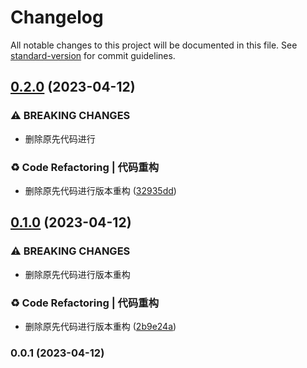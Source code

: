 # Changelog

All notable changes to this project will be documented in this file. See [standard-version](https://github.com/conventional-changelog/standard-version) for commit guidelines.

## [0.2.0](https://gitee.com/imyuanli/blog/compare/v0.1.0...v0.2.0) (2023-04-12)


### ⚠ BREAKING CHANGES

* 删除原先代码进行

### ♻️ Code Refactoring | 代码重构

* 删除原先代码进行版本重构 ([32935dd](https://gitee.com/imyuanli/blog/commit/32935dda9a0853caff6aad225d7ac117ec061842))

## [0.1.0](https://gitee.com/imyuanli/blog/compare/v0.0.1...v0.1.0) (2023-04-12)


### ⚠ BREAKING CHANGES

* 删除原先代码进行版本重构

### ♻️ Code Refactoring | 代码重构

* 删除原先代码进行版本重构 ([2b9e24a](https://gitee.com/imyuanli/blog/commit/2b9e24ac625bd2894b19a5ca6ee6e89e0257689a))

### 0.0.1 (2023-04-12)
